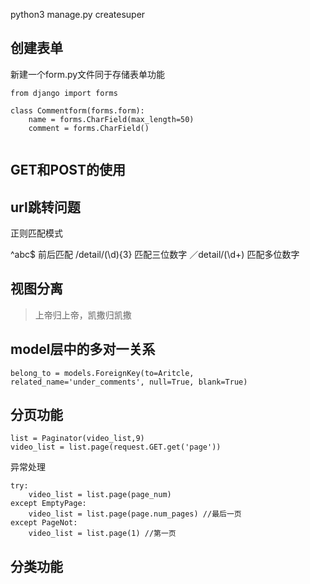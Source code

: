 python3 manage.py createsuper

## 创建表单

新建一个form.py文件同于存储表单功能

```
from django import forms

class Commentform(forms.form):
    name = forms.CharField(max_length=50)
    comment = forms.CharField()
    
```
## GET和POST的使用
 
## url跳转问题

正则匹配模式

^abc$ 前后匹配
/detail/(\d){3} 匹配三位数字
／detail/(\d+) 匹配多位数字

## 视图分离

> 上帝归上帝，凯撒归凯撒

## model层中的多对一关系

```
belong_to = models.ForeignKey(to=Aritcle, related_name='under_comments', null=True, blank=True)

```

## 分页功能

```
list = Paginator(video_list,9)
video_list = list.page(request.GET.get('page'))
```

异常处理

```
try:
	video_list = list.page(page_num)
except EmptyPage:
	video_list = list.page(page.num_pages) //最后一页
except PageNot:
	video_list = list.page(1) //第一页
```

## 分类功能

```

```












